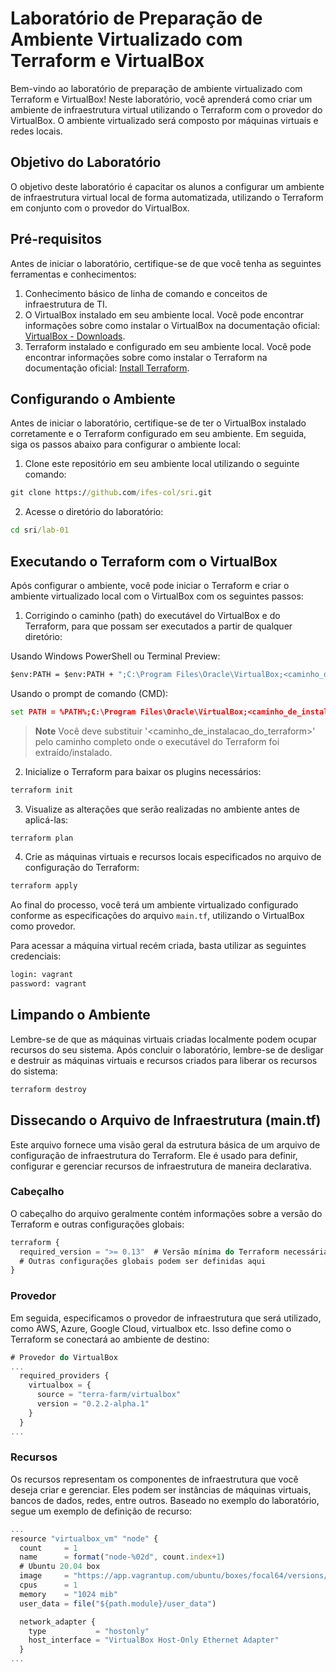 # Laboratório de Preparação de Ambiente Virtualizado com Terraform e VirtualBox

Bem-vindo ao laboratório de preparação de ambiente virtualizado com Terraform e VirtualBox! Neste laboratório, você aprenderá como criar um ambiente de infraestrutura virtual utilizando o Terraform com o provedor do VirtualBox. O ambiente virtualizado será composto por máquinas virtuais e redes locais.

## Objetivo do Laboratório

O objetivo deste laboratório é capacitar os alunos a configurar um ambiente de infraestrutura virtual local de forma automatizada, utilizando o Terraform em conjunto com o provedor do VirtualBox.

## Pré-requisitos

Antes de iniciar o laboratório, certifique-se de que você tenha as seguintes ferramentas e conhecimentos:

1. Conhecimento básico de linha de comando e conceitos de infraestrutura de TI.
2. O VirtualBox instalado em seu ambiente local. Você pode encontrar informações sobre como instalar o VirtualBox na documentação oficial: [VirtualBox - Downloads](https://www.virtualbox.org/wiki/Downloads).
3. Terraform instalado e configurado em seu ambiente local. Você pode encontrar informações sobre como instalar o Terraform na documentação oficial: [Install Terraform](https://developer.hashicorp.com/terraform/downloads).

## Configurando o Ambiente

Antes de iniciar o laboratório, certifique-se de ter o VirtualBox instalado corretamente e o Terraform configurado em seu ambiente. Em seguida, siga os passos abaixo para configurar o ambiente local:

1. Clone este repositório em seu ambiente local utilizando o seguinte comando:

```cmd
git clone https://github.com/ifes-col/sri.git
```

2. Acesse o diretório do laboratório:
```cmd
cd sri/lab-01
```
## Executando o Terraform com o VirtualBox

Após configurar o ambiente, você pode iniciar o Terraform e criar o ambiente virtualizado local com o VirtualBox com os seguintes passos:

1. Corrigindo o caminho (path) do executável do VirtualBox e do Terraform, para que possam ser executados a partir de qualquer diretório:

Usando Windows PowerShell ou Terminal Preview:
```cmd
$env:PATH = $env:PATH + ";C:\Program Files\Oracle\VirtualBox;<caminho_de_instalacao_do_terraform>;"
```

Usando o prompt de comando (CMD):
```cmd
set PATH = %PATH%;C:\Program Files\Oracle\VirtualBox;<caminho_de_instalacao_do_terraform>;
```

> **Note**
> Você deve substituir '<caminho_de_instalacao_do_terraform>' pelo caminho completo onde o executável do Terraform foi extraído/instalado.

2. Inicialize o Terraform para baixar os plugins necessários:

```cmd
terraform init
```

3. Visualize as alterações que serão realizadas no ambiente antes de aplicá-las:

```cmd
terraform plan
```

4. Crie as máquinas virtuais e recursos locais especificados no arquivo de configuração do Terraform:
```cmd
terraform apply
```

Ao final do processo, você terá um ambiente virtualizado configurado conforme as especificações do arquivo `main.tf`, utilizando o VirtualBox como provedor. 

Para acessar a máquina virtual recém criada, basta utilizar as seguintes credenciais:
```cmd
login: vagrant
password: vagrant
```

## Limpando o Ambiente

Lembre-se de que as máquinas virtuais criadas localmente podem ocupar recursos do seu sistema. Após concluir o laboratório, lembre-se de desligar e destruir as máquinas virtuais e recursos criados para liberar os recursos do sistema:

```cmd
terraform destroy
```

## Dissecando o Arquivo de Infraestrutura (main.tf)

Este arquivo fornece uma visão geral da estrutura básica de um arquivo de configuração de infraestrutura do Terraform. Ele é usado para definir, configurar e gerenciar recursos de infraestrutura de maneira declarativa.

### Cabeçalho

O cabeçalho do arquivo geralmente contém informações sobre a versão do Terraform e outras configurações globais:

```js
terraform {
  required_version = ">= 0.13"  # Versão mínima do Terraform necessária
  # Outras configurações globais podem ser definidas aqui
}
```

### Provedor

Em seguida, especificamos o provedor de infraestrutura que será utilizado, como AWS, Azure, Google Cloud, virtualbox etc. Isso define como o Terraform se conectará ao ambiente de destino:

```js
# Provedor do VirtualBox
...
  required_providers {
    virtualbox = {
      source = "terra-farm/virtualbox"
      version = "0.2.2-alpha.1"
    }
  }
...
```

### Recursos

Os recursos representam os componentes de infraestrutura que você deseja criar e gerenciar. Eles podem ser instâncias de máquinas virtuais, bancos de dados, redes, entre outros. Baseado no exemplo do laboratório, segue um exemplo de definição de recurso:

```js
...
resource "virtualbox_vm" "node" {
  count     = 1
  name      = format("node-%02d", count.index+1)
  # Ubuntu 20.04 box
  image     = "https://app.vagrantup.com/ubuntu/boxes/focal64/versions/20230803.0.0/providers/virtualbox.box"
  cpus      = 1
  memory    = "1024 mib"
  user_data = file("${path.module}/user_data")

  network_adapter {
    type           = "hostonly"
    host_interface = "VirtualBox Host-Only Ethernet Adapter"
  }
...
```